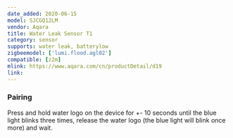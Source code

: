 ```yaml
---
date_added: 2020-06-15
model: SJCGQ12LM
vendor: Aqara
title: Water Leak Sensor T1
category: sensor
supports: water leak, batterylow
zigbeemodel: ['lumi.flood.agl02']
compatible: [z2m]
mlink: https://www.aqara.com/cn/productDetail/d19
link: 
---
```

### Pairing
Press and hold water logo on the device for +- 10 seconds until the blue light blinks
three times, release the water logo (the blue light will blink once more) and wait.
